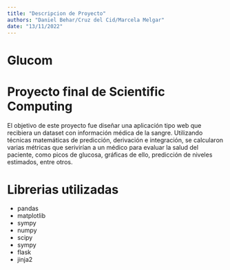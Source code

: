 ```yaml
---
title: "Descripcion de Proyecto"
authors: "Daniel Behar/Cruz del Cid/Marcela Melgar"
date: "13/11/2022"
---
```


# Glucom
# Proyecto final de Scientific Computing

El objetivo de este proyecto fue diseñar una aplicación tipo web que recibiera un dataset con información médica de la sangre. Utilizando técnicas matemáticas de predicción, derivación e integración, se calcularon varias métricas que serivirían a un médico para evaluar la salud del paciente, como picos de glucosa, gráficas de ello, predicción de niveles estimados, entre otros.

# Librerias utilizadas
  * pandas
  * matplotlib
  * sympy
  * numpy
  * scipy
  * sympy
  * flask
  * jinja2

